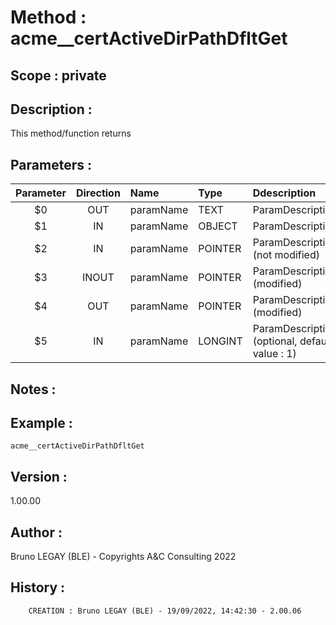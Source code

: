 ﻿# **Method :** acme__certActiveDirPathDfltGet
## **Scope :** private
## **Description :** 
This method/function returns
## **Parameters :** 
| Parameter | Direction | Name | Type | Ddescription | 
|:----:|:----:|:----|:----|:----| 
| $0 | OUT | paramName | TEXT | ParamDescription | 
| $1 | IN | paramName | OBJECT | ParamDescription | 
| $2 | IN | paramName | POINTER | ParamDescription (not modified) | 
| $3 | INOUT | paramName | POINTER | ParamDescription (modified) | 
| $4 | OUT | paramName | POINTER | ParamDescription (modified) | 
| $5 | IN | paramName | LONGINT | ParamDescription (optional, default value : 1) | 

## **Notes :** 

## **Example :** 
```
acme__certActiveDirPathDfltGet
```
## **Version :** 
1.00.00
## **Author :** 
Bruno LEGAY (BLE) - Copyrights A&C Consulting 2022
## **History :** 
 
        CREATION : Bruno LEGAY (BLE) - 19/09/2022, 14:42:30 - 2.00.06
